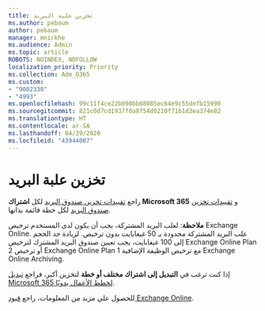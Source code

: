 ```yaml
---
title: تخزين علبة البريد
ms.author: pebaum
author: pebaum
manager: mnirkhe
ms.audience: Admin
ms.topic: article
ROBOTS: NOINDEX, NOFOLLOW
localization_priority: Priority
ms.collection: Adm_O365
ms.custom:
- "9002330"
- "4993"
ms.openlocfilehash: 99c11f4ce22b090bb68085ec64e9c55defb15990
ms.sourcegitcommit: 821c0d7cd1937f0a8f54d0210f71b1d3ea374e82
ms.translationtype: HT
ms.contentlocale: ar-SA
ms.lasthandoff: 04/29/2020
ms.locfileid: "43944007"
---
```

# <a name="mailbox-storage"></a>تخزين علبة البريد

راجع [تقييدات تخزين صندوق البريد](https://docs.microsoft.com/office365/servicedescriptions/exchange-online-service-description/exchange-online-limits#mailbox-storage-limits) لكل **اشتراك Microsoft 365** و [تقييدات تخزين صندوق البريد](https://docs.microsoft.com/office365/servicedescriptions/exchange-online-service-description/exchange-online-limits#storage-limits-across-standalone-plans) لكل خطة قائمة بذاتها. 

**ملاحظة**: لعلب البريد المشتركة، يجب أن يكون لدى المستخدم ترخيص Exchange Online. علب البريد المشتركة محدودة بـ 50 غيغابايت بدون ترخيص. لزيادة حد الحجم إلى 100 غيغابايت، يجب تعيين صندوق البريد المشترك لترخيص Exchange Online Plan 2 أو ترخيص Exchange Online Plan 1 مع ترخيص الوظيفة الإضافية Exchange Online Archiving.

إذا كنت ترغب في **التبديل إلى اشتراك مختلف أو خطة** لتخزين أكبر، فراجع [تبديل Microsoft 365 لخطط الأعمال يدويًا](https://docs.microsoft.com/microsoft-365/commerce/subscriptions/switch-plans-manually?view=o365-worldwide).

للحصول علي مزيد من المعلومات، راجع [قيود Exchange Online](https://docs.microsoft.com/office365/servicedescriptions/exchange-online-service-description/exchange-online-limits).
